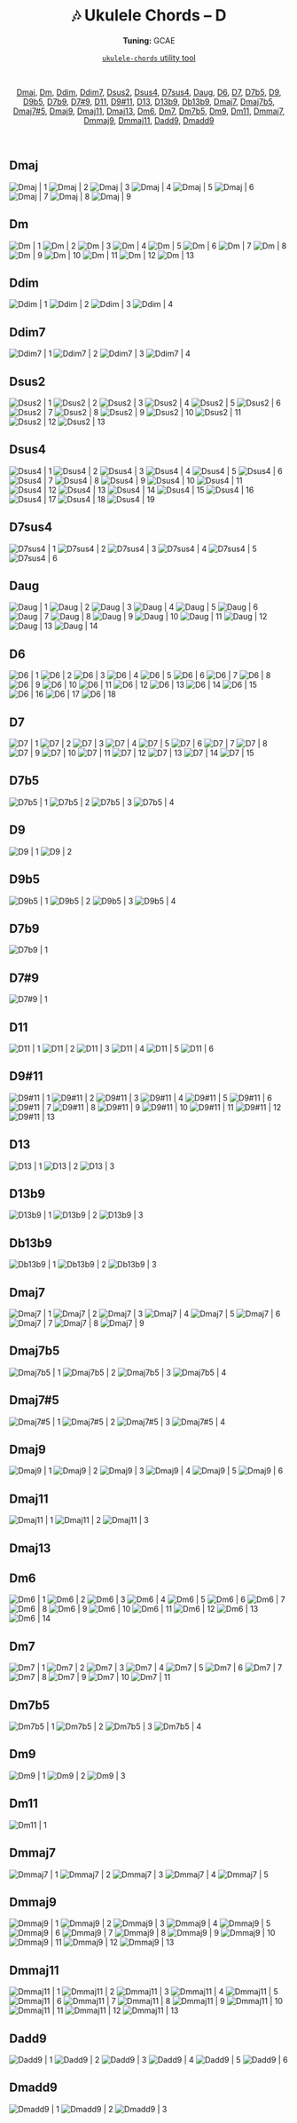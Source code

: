 <div align="center">
	<h1>🎶 Ukulele Chords – D</h1>
	<p>
		<strong>Tuning:</strong> GCAE
	</p>
	<p>
    	<a href="https://github.com/capevace/ukulele-chords"><code>ukulele-chords</code> utility tool</a>
	</p>
	<br>
	<p>
		<a href="#Dmaj">Dmaj</a>, <a href="#Dm">Dm</a>, <a href="#Ddim">Ddim</a>, <a href="#Ddim7">Ddim7</a>, <a href="#Dsus2">Dsus2</a>, <a href="#Dsus4">Dsus4</a>, <a href="#D7sus4">D7sus4</a>, <a href="#Daug">Daug</a>, <a href="#D6">D6</a>, <a href="#D7">D7</a>, <a href="#D7b5">D7b5</a>, <a href="#D9">D9</a>, <a href="#D9b5">D9b5</a>, <a href="#D7b9">D7b9</a>, <a href="#D7#9">D7#9</a>, <a href="#D11">D11</a>, <a href="#D9#11">D9#11</a>, <a href="#D13">D13</a>, <a href="#D13b9">D13b9</a>, <a href="#Db13b9">Db13b9</a>, <a href="#Dmaj7">Dmaj7</a>, <a href="#Dmaj7b5">Dmaj7b5</a>, <a href="#Dmaj7#5">Dmaj7#5</a>, <a href="#Dmaj9">Dmaj9</a>, <a href="#Dmaj11">Dmaj11</a>, <a href="#Dmaj13">Dmaj13</a>, <a href="#Dm6">Dm6</a>, <a href="#Dm7">Dm7</a>, <a href="#Dm7b5">Dm7b5</a>, <a href="#Dm9">Dm9</a>, <a href="#Dm11">Dm11</a>, <a href="#Dmmaj7">Dmmaj7</a>, <a href="#Dmmaj9">Dmmaj9</a>, <a href="#Dmmaj11">Dmmaj11</a>, <a href="#Dadd9">Dadd9</a>, <a href="#Dmadd9">Dmadd9</a>
	</p>
</div>
<br>


## Dmaj

![Dmaj | 1](https://raw.githubusercontent.com/Capevace/ukulele-chords/main/svgs/Dmaj.svg) ![Dmaj | 2](https://raw.githubusercontent.com/Capevace/ukulele-chords/main/svgs/Dmaj-2.svg) ![Dmaj | 3](https://raw.githubusercontent.com/Capevace/ukulele-chords/main/svgs/Dmaj-3.svg) ![Dmaj | 4](https://raw.githubusercontent.com/Capevace/ukulele-chords/main/svgs/Dmaj-4.svg) ![Dmaj | 5](https://raw.githubusercontent.com/Capevace/ukulele-chords/main/svgs/Dmaj-5.svg) ![Dmaj | 6](https://raw.githubusercontent.com/Capevace/ukulele-chords/main/svgs/Dmaj-6.svg) ![Dmaj | 7](https://raw.githubusercontent.com/Capevace/ukulele-chords/main/svgs/Dmaj-7.svg) ![Dmaj | 8](https://raw.githubusercontent.com/Capevace/ukulele-chords/main/svgs/Dmaj-8.svg) ![Dmaj | 9](https://raw.githubusercontent.com/Capevace/ukulele-chords/main/svgs/Dmaj-9.svg) 

## Dm

![Dm | 1](https://raw.githubusercontent.com/Capevace/ukulele-chords/main/svgs/Dm.svg) ![Dm | 2](https://raw.githubusercontent.com/Capevace/ukulele-chords/main/svgs/Dm-2.svg) ![Dm | 3](https://raw.githubusercontent.com/Capevace/ukulele-chords/main/svgs/Dm-3.svg) ![Dm | 4](https://raw.githubusercontent.com/Capevace/ukulele-chords/main/svgs/Dm-4.svg) ![Dm | 5](https://raw.githubusercontent.com/Capevace/ukulele-chords/main/svgs/Dm-5.svg) ![Dm | 6](https://raw.githubusercontent.com/Capevace/ukulele-chords/main/svgs/Dm-6.svg) ![Dm | 7](https://raw.githubusercontent.com/Capevace/ukulele-chords/main/svgs/Dm-7.svg) ![Dm | 8](https://raw.githubusercontent.com/Capevace/ukulele-chords/main/svgs/Dm-8.svg) ![Dm | 9](https://raw.githubusercontent.com/Capevace/ukulele-chords/main/svgs/Dm-9.svg) ![Dm | 10](https://raw.githubusercontent.com/Capevace/ukulele-chords/main/svgs/Dm-10.svg) ![Dm | 11](https://raw.githubusercontent.com/Capevace/ukulele-chords/main/svgs/Dm-11.svg) ![Dm | 12](https://raw.githubusercontent.com/Capevace/ukulele-chords/main/svgs/Dm-12.svg) ![Dm | 13](https://raw.githubusercontent.com/Capevace/ukulele-chords/main/svgs/Dm-13.svg) 

## Ddim

![Ddim | 1](https://raw.githubusercontent.com/Capevace/ukulele-chords/main/svgs/Ddim.svg) ![Ddim | 2](https://raw.githubusercontent.com/Capevace/ukulele-chords/main/svgs/Ddim-2.svg) ![Ddim | 3](https://raw.githubusercontent.com/Capevace/ukulele-chords/main/svgs/Ddim-3.svg) ![Ddim | 4](https://raw.githubusercontent.com/Capevace/ukulele-chords/main/svgs/Ddim-4.svg) 

## Ddim7

![Ddim7 | 1](https://raw.githubusercontent.com/Capevace/ukulele-chords/main/svgs/Ddim7.svg) ![Ddim7 | 2](https://raw.githubusercontent.com/Capevace/ukulele-chords/main/svgs/Ddim7-2.svg) ![Ddim7 | 3](https://raw.githubusercontent.com/Capevace/ukulele-chords/main/svgs/Ddim7-3.svg) ![Ddim7 | 4](https://raw.githubusercontent.com/Capevace/ukulele-chords/main/svgs/Ddim7-4.svg) 

## Dsus2

![Dsus2 | 1](https://raw.githubusercontent.com/Capevace/ukulele-chords/main/svgs/Dsus2.svg) ![Dsus2 | 2](https://raw.githubusercontent.com/Capevace/ukulele-chords/main/svgs/Dsus2-2.svg) ![Dsus2 | 3](https://raw.githubusercontent.com/Capevace/ukulele-chords/main/svgs/Dsus2-3.svg) ![Dsus2 | 4](https://raw.githubusercontent.com/Capevace/ukulele-chords/main/svgs/Dsus2-4.svg) ![Dsus2 | 5](https://raw.githubusercontent.com/Capevace/ukulele-chords/main/svgs/Dsus2-5.svg) ![Dsus2 | 6](https://raw.githubusercontent.com/Capevace/ukulele-chords/main/svgs/Dsus2-6.svg) ![Dsus2 | 7](https://raw.githubusercontent.com/Capevace/ukulele-chords/main/svgs/Dsus2-7.svg) ![Dsus2 | 8](https://raw.githubusercontent.com/Capevace/ukulele-chords/main/svgs/Dsus2-8.svg) ![Dsus2 | 9](https://raw.githubusercontent.com/Capevace/ukulele-chords/main/svgs/Dsus2-9.svg) ![Dsus2 | 10](https://raw.githubusercontent.com/Capevace/ukulele-chords/main/svgs/Dsus2-10.svg) ![Dsus2 | 11](https://raw.githubusercontent.com/Capevace/ukulele-chords/main/svgs/Dsus2-11.svg) ![Dsus2 | 12](https://raw.githubusercontent.com/Capevace/ukulele-chords/main/svgs/Dsus2-12.svg) ![Dsus2 | 13](https://raw.githubusercontent.com/Capevace/ukulele-chords/main/svgs/Dsus2-13.svg) 

## Dsus4

![Dsus4 | 1](https://raw.githubusercontent.com/Capevace/ukulele-chords/main/svgs/Dsus4.svg) ![Dsus4 | 2](https://raw.githubusercontent.com/Capevace/ukulele-chords/main/svgs/Dsus4-2.svg) ![Dsus4 | 3](https://raw.githubusercontent.com/Capevace/ukulele-chords/main/svgs/Dsus4-3.svg) ![Dsus4 | 4](https://raw.githubusercontent.com/Capevace/ukulele-chords/main/svgs/Dsus4-4.svg) ![Dsus4 | 5](https://raw.githubusercontent.com/Capevace/ukulele-chords/main/svgs/Dsus4-5.svg) ![Dsus4 | 6](https://raw.githubusercontent.com/Capevace/ukulele-chords/main/svgs/Dsus4-6.svg) ![Dsus4 | 7](https://raw.githubusercontent.com/Capevace/ukulele-chords/main/svgs/Dsus4-7.svg) ![Dsus4 | 8](https://raw.githubusercontent.com/Capevace/ukulele-chords/main/svgs/Dsus4-8.svg) ![Dsus4 | 9](https://raw.githubusercontent.com/Capevace/ukulele-chords/main/svgs/Dsus4-9.svg) ![Dsus4 | 10](https://raw.githubusercontent.com/Capevace/ukulele-chords/main/svgs/Dsus4-10.svg) ![Dsus4 | 11](https://raw.githubusercontent.com/Capevace/ukulele-chords/main/svgs/Dsus4-11.svg) ![Dsus4 | 12](https://raw.githubusercontent.com/Capevace/ukulele-chords/main/svgs/Dsus4-12.svg) ![Dsus4 | 13](https://raw.githubusercontent.com/Capevace/ukulele-chords/main/svgs/Dsus4-13.svg) ![Dsus4 | 14](https://raw.githubusercontent.com/Capevace/ukulele-chords/main/svgs/Dsus4-14.svg) ![Dsus4 | 15](https://raw.githubusercontent.com/Capevace/ukulele-chords/main/svgs/Dsus4-15.svg) ![Dsus4 | 16](https://raw.githubusercontent.com/Capevace/ukulele-chords/main/svgs/Dsus4-16.svg) ![Dsus4 | 17](https://raw.githubusercontent.com/Capevace/ukulele-chords/main/svgs/Dsus4-17.svg) ![Dsus4 | 18](https://raw.githubusercontent.com/Capevace/ukulele-chords/main/svgs/Dsus4-18.svg) ![Dsus4 | 19](https://raw.githubusercontent.com/Capevace/ukulele-chords/main/svgs/Dsus4-19.svg) 

## D7sus4

![D7sus4 | 1](https://raw.githubusercontent.com/Capevace/ukulele-chords/main/svgs/D7sus4.svg) ![D7sus4 | 2](https://raw.githubusercontent.com/Capevace/ukulele-chords/main/svgs/D7sus4-2.svg) ![D7sus4 | 3](https://raw.githubusercontent.com/Capevace/ukulele-chords/main/svgs/D7sus4-3.svg) ![D7sus4 | 4](https://raw.githubusercontent.com/Capevace/ukulele-chords/main/svgs/D7sus4-4.svg) ![D7sus4 | 5](https://raw.githubusercontent.com/Capevace/ukulele-chords/main/svgs/D7sus4-5.svg) ![D7sus4 | 6](https://raw.githubusercontent.com/Capevace/ukulele-chords/main/svgs/D7sus4-6.svg) 

## Daug

![Daug | 1](https://raw.githubusercontent.com/Capevace/ukulele-chords/main/svgs/Daug.svg) ![Daug | 2](https://raw.githubusercontent.com/Capevace/ukulele-chords/main/svgs/Daug-2.svg) ![Daug | 3](https://raw.githubusercontent.com/Capevace/ukulele-chords/main/svgs/Daug-3.svg) ![Daug | 4](https://raw.githubusercontent.com/Capevace/ukulele-chords/main/svgs/Daug-4.svg) ![Daug | 5](https://raw.githubusercontent.com/Capevace/ukulele-chords/main/svgs/Daug-5.svg) ![Daug | 6](https://raw.githubusercontent.com/Capevace/ukulele-chords/main/svgs/Daug-6.svg) ![Daug | 7](https://raw.githubusercontent.com/Capevace/ukulele-chords/main/svgs/Daug-7.svg) ![Daug | 8](https://raw.githubusercontent.com/Capevace/ukulele-chords/main/svgs/Daug-8.svg) ![Daug | 9](https://raw.githubusercontent.com/Capevace/ukulele-chords/main/svgs/Daug-9.svg) ![Daug | 10](https://raw.githubusercontent.com/Capevace/ukulele-chords/main/svgs/Daug-10.svg) ![Daug | 11](https://raw.githubusercontent.com/Capevace/ukulele-chords/main/svgs/Daug-11.svg) ![Daug | 12](https://raw.githubusercontent.com/Capevace/ukulele-chords/main/svgs/Daug-12.svg) ![Daug | 13](https://raw.githubusercontent.com/Capevace/ukulele-chords/main/svgs/Daug-13.svg) ![Daug | 14](https://raw.githubusercontent.com/Capevace/ukulele-chords/main/svgs/Daug-14.svg) 

## D6

![D6 | 1](https://raw.githubusercontent.com/Capevace/ukulele-chords/main/svgs/D6.svg) ![D6 | 2](https://raw.githubusercontent.com/Capevace/ukulele-chords/main/svgs/D6-2.svg) ![D6 | 3](https://raw.githubusercontent.com/Capevace/ukulele-chords/main/svgs/D6-3.svg) ![D6 | 4](https://raw.githubusercontent.com/Capevace/ukulele-chords/main/svgs/D6-4.svg) ![D6 | 5](https://raw.githubusercontent.com/Capevace/ukulele-chords/main/svgs/D6-5.svg) ![D6 | 6](https://raw.githubusercontent.com/Capevace/ukulele-chords/main/svgs/D6-6.svg) ![D6 | 7](https://raw.githubusercontent.com/Capevace/ukulele-chords/main/svgs/D6-7.svg) ![D6 | 8](https://raw.githubusercontent.com/Capevace/ukulele-chords/main/svgs/D6-8.svg) ![D6 | 9](https://raw.githubusercontent.com/Capevace/ukulele-chords/main/svgs/D6-9.svg) ![D6 | 10](https://raw.githubusercontent.com/Capevace/ukulele-chords/main/svgs/D6-10.svg) ![D6 | 11](https://raw.githubusercontent.com/Capevace/ukulele-chords/main/svgs/D6-11.svg) ![D6 | 12](https://raw.githubusercontent.com/Capevace/ukulele-chords/main/svgs/D6-12.svg) ![D6 | 13](https://raw.githubusercontent.com/Capevace/ukulele-chords/main/svgs/D6-13.svg) ![D6 | 14](https://raw.githubusercontent.com/Capevace/ukulele-chords/main/svgs/D6-14.svg) ![D6 | 15](https://raw.githubusercontent.com/Capevace/ukulele-chords/main/svgs/D6-15.svg) ![D6 | 16](https://raw.githubusercontent.com/Capevace/ukulele-chords/main/svgs/D6-16.svg) ![D6 | 17](https://raw.githubusercontent.com/Capevace/ukulele-chords/main/svgs/D6-17.svg) ![D6 | 18](https://raw.githubusercontent.com/Capevace/ukulele-chords/main/svgs/D6-18.svg) 

## D7

![D7 | 1](https://raw.githubusercontent.com/Capevace/ukulele-chords/main/svgs/D7.svg) ![D7 | 2](https://raw.githubusercontent.com/Capevace/ukulele-chords/main/svgs/D7-2.svg) ![D7 | 3](https://raw.githubusercontent.com/Capevace/ukulele-chords/main/svgs/D7-3.svg) ![D7 | 4](https://raw.githubusercontent.com/Capevace/ukulele-chords/main/svgs/D7-4.svg) ![D7 | 5](https://raw.githubusercontent.com/Capevace/ukulele-chords/main/svgs/D7-5.svg) ![D7 | 6](https://raw.githubusercontent.com/Capevace/ukulele-chords/main/svgs/D7-6.svg) ![D7 | 7](https://raw.githubusercontent.com/Capevace/ukulele-chords/main/svgs/D7-7.svg) ![D7 | 8](https://raw.githubusercontent.com/Capevace/ukulele-chords/main/svgs/D7-8.svg) ![D7 | 9](https://raw.githubusercontent.com/Capevace/ukulele-chords/main/svgs/D7-9.svg) ![D7 | 10](https://raw.githubusercontent.com/Capevace/ukulele-chords/main/svgs/D7-10.svg) ![D7 | 11](https://raw.githubusercontent.com/Capevace/ukulele-chords/main/svgs/D7-11.svg) ![D7 | 12](https://raw.githubusercontent.com/Capevace/ukulele-chords/main/svgs/D7-12.svg) ![D7 | 13](https://raw.githubusercontent.com/Capevace/ukulele-chords/main/svgs/D7-13.svg) ![D7 | 14](https://raw.githubusercontent.com/Capevace/ukulele-chords/main/svgs/D7-14.svg) ![D7 | 15](https://raw.githubusercontent.com/Capevace/ukulele-chords/main/svgs/D7-15.svg) 

## D7b5

![D7b5 | 1](https://raw.githubusercontent.com/Capevace/ukulele-chords/main/svgs/D7b5.svg) ![D7b5 | 2](https://raw.githubusercontent.com/Capevace/ukulele-chords/main/svgs/D7b5-2.svg) ![D7b5 | 3](https://raw.githubusercontent.com/Capevace/ukulele-chords/main/svgs/D7b5-3.svg) ![D7b5 | 4](https://raw.githubusercontent.com/Capevace/ukulele-chords/main/svgs/D7b5-4.svg) 

## D9

![D9 | 1](https://raw.githubusercontent.com/Capevace/ukulele-chords/main/svgs/D9.svg) ![D9 | 2](https://raw.githubusercontent.com/Capevace/ukulele-chords/main/svgs/D9-2.svg) 

## D9b5

![D9b5 | 1](https://raw.githubusercontent.com/Capevace/ukulele-chords/main/svgs/D9b5.svg) ![D9b5 | 2](https://raw.githubusercontent.com/Capevace/ukulele-chords/main/svgs/D9b5-2.svg) ![D9b5 | 3](https://raw.githubusercontent.com/Capevace/ukulele-chords/main/svgs/D9b5-3.svg) ![D9b5 | 4](https://raw.githubusercontent.com/Capevace/ukulele-chords/main/svgs/D9b5-4.svg) 

## D7b9

![D7b9 | 1](https://raw.githubusercontent.com/Capevace/ukulele-chords/main/svgs/D7b9.svg) 

## D7#9

![D7#9 | 1](https://raw.githubusercontent.com/Capevace/ukulele-chords/main/svgs/D7%239.svg) 

## D11

![D11 | 1](https://raw.githubusercontent.com/Capevace/ukulele-chords/main/svgs/D11.svg) ![D11 | 2](https://raw.githubusercontent.com/Capevace/ukulele-chords/main/svgs/D11-2.svg) ![D11 | 3](https://raw.githubusercontent.com/Capevace/ukulele-chords/main/svgs/D11-3.svg) ![D11 | 4](https://raw.githubusercontent.com/Capevace/ukulele-chords/main/svgs/D11-4.svg) ![D11 | 5](https://raw.githubusercontent.com/Capevace/ukulele-chords/main/svgs/D11-5.svg) ![D11 | 6](https://raw.githubusercontent.com/Capevace/ukulele-chords/main/svgs/D11-6.svg) 

## D9#11

![D9#11 | 1](https://raw.githubusercontent.com/Capevace/ukulele-chords/main/svgs/D9%2311.svg) ![D9#11 | 2](https://raw.githubusercontent.com/Capevace/ukulele-chords/main/svgs/D9%2311-2.svg) ![D9#11 | 3](https://raw.githubusercontent.com/Capevace/ukulele-chords/main/svgs/D9%2311-3.svg) ![D9#11 | 4](https://raw.githubusercontent.com/Capevace/ukulele-chords/main/svgs/D9%2311-4.svg) ![D9#11 | 5](https://raw.githubusercontent.com/Capevace/ukulele-chords/main/svgs/D9%2311-5.svg) ![D9#11 | 6](https://raw.githubusercontent.com/Capevace/ukulele-chords/main/svgs/D9%2311-6.svg) ![D9#11 | 7](https://raw.githubusercontent.com/Capevace/ukulele-chords/main/svgs/D9%2311-7.svg) ![D9#11 | 8](https://raw.githubusercontent.com/Capevace/ukulele-chords/main/svgs/D9%2311-8.svg) ![D9#11 | 9](https://raw.githubusercontent.com/Capevace/ukulele-chords/main/svgs/D9%2311-9.svg) ![D9#11 | 10](https://raw.githubusercontent.com/Capevace/ukulele-chords/main/svgs/D9%2311-10.svg) ![D9#11 | 11](https://raw.githubusercontent.com/Capevace/ukulele-chords/main/svgs/D9%2311-11.svg) ![D9#11 | 12](https://raw.githubusercontent.com/Capevace/ukulele-chords/main/svgs/D9%2311-12.svg) ![D9#11 | 13](https://raw.githubusercontent.com/Capevace/ukulele-chords/main/svgs/D9%2311-13.svg) 

## D13

![D13 | 1](https://raw.githubusercontent.com/Capevace/ukulele-chords/main/svgs/D13.svg) ![D13 | 2](https://raw.githubusercontent.com/Capevace/ukulele-chords/main/svgs/D13-2.svg) ![D13 | 3](https://raw.githubusercontent.com/Capevace/ukulele-chords/main/svgs/D13-3.svg) 

## D13b9

![D13b9 | 1](https://raw.githubusercontent.com/Capevace/ukulele-chords/main/svgs/D13b9.svg) ![D13b9 | 2](https://raw.githubusercontent.com/Capevace/ukulele-chords/main/svgs/D13b9-2.svg) ![D13b9 | 3](https://raw.githubusercontent.com/Capevace/ukulele-chords/main/svgs/D13b9-3.svg) 

## Db13b9

![Db13b9 | 1](https://raw.githubusercontent.com/Capevace/ukulele-chords/main/svgs/Db13b9.svg) ![Db13b9 | 2](https://raw.githubusercontent.com/Capevace/ukulele-chords/main/svgs/Db13b9-2.svg) ![Db13b9 | 3](https://raw.githubusercontent.com/Capevace/ukulele-chords/main/svgs/Db13b9-3.svg) 

## Dmaj7

![Dmaj7 | 1](https://raw.githubusercontent.com/Capevace/ukulele-chords/main/svgs/Dmaj7.svg) ![Dmaj7 | 2](https://raw.githubusercontent.com/Capevace/ukulele-chords/main/svgs/Dmaj7-2.svg) ![Dmaj7 | 3](https://raw.githubusercontent.com/Capevace/ukulele-chords/main/svgs/Dmaj7-3.svg) ![Dmaj7 | 4](https://raw.githubusercontent.com/Capevace/ukulele-chords/main/svgs/Dmaj7-4.svg) ![Dmaj7 | 5](https://raw.githubusercontent.com/Capevace/ukulele-chords/main/svgs/Dmaj7-5.svg) ![Dmaj7 | 6](https://raw.githubusercontent.com/Capevace/ukulele-chords/main/svgs/Dmaj7-6.svg) ![Dmaj7 | 7](https://raw.githubusercontent.com/Capevace/ukulele-chords/main/svgs/Dmaj7-7.svg) ![Dmaj7 | 8](https://raw.githubusercontent.com/Capevace/ukulele-chords/main/svgs/Dmaj7-8.svg) ![Dmaj7 | 9](https://raw.githubusercontent.com/Capevace/ukulele-chords/main/svgs/Dmaj7-9.svg) 

## Dmaj7b5

![Dmaj7b5 | 1](https://raw.githubusercontent.com/Capevace/ukulele-chords/main/svgs/Dmaj7b5.svg) ![Dmaj7b5 | 2](https://raw.githubusercontent.com/Capevace/ukulele-chords/main/svgs/Dmaj7b5-2.svg) ![Dmaj7b5 | 3](https://raw.githubusercontent.com/Capevace/ukulele-chords/main/svgs/Dmaj7b5-3.svg) ![Dmaj7b5 | 4](https://raw.githubusercontent.com/Capevace/ukulele-chords/main/svgs/Dmaj7b5-4.svg) 

## Dmaj7#5

![Dmaj7#5 | 1](https://raw.githubusercontent.com/Capevace/ukulele-chords/main/svgs/Dmaj7%235.svg) ![Dmaj7#5 | 2](https://raw.githubusercontent.com/Capevace/ukulele-chords/main/svgs/Dmaj7%235-2.svg) ![Dmaj7#5 | 3](https://raw.githubusercontent.com/Capevace/ukulele-chords/main/svgs/Dmaj7%235-3.svg) ![Dmaj7#5 | 4](https://raw.githubusercontent.com/Capevace/ukulele-chords/main/svgs/Dmaj7%235-4.svg) 

## Dmaj9

![Dmaj9 | 1](https://raw.githubusercontent.com/Capevace/ukulele-chords/main/svgs/Dmaj9.svg) ![Dmaj9 | 2](https://raw.githubusercontent.com/Capevace/ukulele-chords/main/svgs/Dmaj9-2.svg) ![Dmaj9 | 3](https://raw.githubusercontent.com/Capevace/ukulele-chords/main/svgs/Dmaj9-3.svg) ![Dmaj9 | 4](https://raw.githubusercontent.com/Capevace/ukulele-chords/main/svgs/Dmaj9-4.svg) ![Dmaj9 | 5](https://raw.githubusercontent.com/Capevace/ukulele-chords/main/svgs/Dmaj9-5.svg) ![Dmaj9 | 6](https://raw.githubusercontent.com/Capevace/ukulele-chords/main/svgs/Dmaj9-6.svg) 

## Dmaj11

![Dmaj11 | 1](https://raw.githubusercontent.com/Capevace/ukulele-chords/main/svgs/Dmaj11.svg) ![Dmaj11 | 2](https://raw.githubusercontent.com/Capevace/ukulele-chords/main/svgs/Dmaj11-2.svg) ![Dmaj11 | 3](https://raw.githubusercontent.com/Capevace/ukulele-chords/main/svgs/Dmaj11-3.svg) 

## Dmaj13



## Dm6

![Dm6 | 1](https://raw.githubusercontent.com/Capevace/ukulele-chords/main/svgs/Dm6.svg) ![Dm6 | 2](https://raw.githubusercontent.com/Capevace/ukulele-chords/main/svgs/Dm6-2.svg) ![Dm6 | 3](https://raw.githubusercontent.com/Capevace/ukulele-chords/main/svgs/Dm6-3.svg) ![Dm6 | 4](https://raw.githubusercontent.com/Capevace/ukulele-chords/main/svgs/Dm6-4.svg) ![Dm6 | 5](https://raw.githubusercontent.com/Capevace/ukulele-chords/main/svgs/Dm6-5.svg) ![Dm6 | 6](https://raw.githubusercontent.com/Capevace/ukulele-chords/main/svgs/Dm6-6.svg) ![Dm6 | 7](https://raw.githubusercontent.com/Capevace/ukulele-chords/main/svgs/Dm6-7.svg) ![Dm6 | 8](https://raw.githubusercontent.com/Capevace/ukulele-chords/main/svgs/Dm6-8.svg) ![Dm6 | 9](https://raw.githubusercontent.com/Capevace/ukulele-chords/main/svgs/Dm6-9.svg) ![Dm6 | 10](https://raw.githubusercontent.com/Capevace/ukulele-chords/main/svgs/Dm6-10.svg) ![Dm6 | 11](https://raw.githubusercontent.com/Capevace/ukulele-chords/main/svgs/Dm6-11.svg) ![Dm6 | 12](https://raw.githubusercontent.com/Capevace/ukulele-chords/main/svgs/Dm6-12.svg) ![Dm6 | 13](https://raw.githubusercontent.com/Capevace/ukulele-chords/main/svgs/Dm6-13.svg) ![Dm6 | 14](https://raw.githubusercontent.com/Capevace/ukulele-chords/main/svgs/Dm6-14.svg) 

## Dm7

![Dm7 | 1](https://raw.githubusercontent.com/Capevace/ukulele-chords/main/svgs/Dm7.svg) ![Dm7 | 2](https://raw.githubusercontent.com/Capevace/ukulele-chords/main/svgs/Dm7-2.svg) ![Dm7 | 3](https://raw.githubusercontent.com/Capevace/ukulele-chords/main/svgs/Dm7-3.svg) ![Dm7 | 4](https://raw.githubusercontent.com/Capevace/ukulele-chords/main/svgs/Dm7-4.svg) ![Dm7 | 5](https://raw.githubusercontent.com/Capevace/ukulele-chords/main/svgs/Dm7-5.svg) ![Dm7 | 6](https://raw.githubusercontent.com/Capevace/ukulele-chords/main/svgs/Dm7-6.svg) ![Dm7 | 7](https://raw.githubusercontent.com/Capevace/ukulele-chords/main/svgs/Dm7-7.svg) ![Dm7 | 8](https://raw.githubusercontent.com/Capevace/ukulele-chords/main/svgs/Dm7-8.svg) ![Dm7 | 9](https://raw.githubusercontent.com/Capevace/ukulele-chords/main/svgs/Dm7-9.svg) ![Dm7 | 10](https://raw.githubusercontent.com/Capevace/ukulele-chords/main/svgs/Dm7-10.svg) ![Dm7 | 11](https://raw.githubusercontent.com/Capevace/ukulele-chords/main/svgs/Dm7-11.svg) 

## Dm7b5

![Dm7b5 | 1](https://raw.githubusercontent.com/Capevace/ukulele-chords/main/svgs/Dm7b5.svg) ![Dm7b5 | 2](https://raw.githubusercontent.com/Capevace/ukulele-chords/main/svgs/Dm7b5-2.svg) ![Dm7b5 | 3](https://raw.githubusercontent.com/Capevace/ukulele-chords/main/svgs/Dm7b5-3.svg) ![Dm7b5 | 4](https://raw.githubusercontent.com/Capevace/ukulele-chords/main/svgs/Dm7b5-4.svg) 

## Dm9

![Dm9 | 1](https://raw.githubusercontent.com/Capevace/ukulele-chords/main/svgs/Dm9.svg) ![Dm9 | 2](https://raw.githubusercontent.com/Capevace/ukulele-chords/main/svgs/Dm9-2.svg) ![Dm9 | 3](https://raw.githubusercontent.com/Capevace/ukulele-chords/main/svgs/Dm9-3.svg) 

## Dm11

![Dm11 | 1](https://raw.githubusercontent.com/Capevace/ukulele-chords/main/svgs/Dm11.svg) 

## Dmmaj7

![Dmmaj7 | 1](https://raw.githubusercontent.com/Capevace/ukulele-chords/main/svgs/Dmmaj7.svg) ![Dmmaj7 | 2](https://raw.githubusercontent.com/Capevace/ukulele-chords/main/svgs/Dmmaj7-2.svg) ![Dmmaj7 | 3](https://raw.githubusercontent.com/Capevace/ukulele-chords/main/svgs/Dmmaj7-3.svg) ![Dmmaj7 | 4](https://raw.githubusercontent.com/Capevace/ukulele-chords/main/svgs/Dmmaj7-4.svg) ![Dmmaj7 | 5](https://raw.githubusercontent.com/Capevace/ukulele-chords/main/svgs/Dmmaj7-5.svg) 

## Dmmaj9

![Dmmaj9 | 1](https://raw.githubusercontent.com/Capevace/ukulele-chords/main/svgs/Dmmaj9.svg) ![Dmmaj9 | 2](https://raw.githubusercontent.com/Capevace/ukulele-chords/main/svgs/Dmmaj9-2.svg) ![Dmmaj9 | 3](https://raw.githubusercontent.com/Capevace/ukulele-chords/main/svgs/Dmmaj9-3.svg) ![Dmmaj9 | 4](https://raw.githubusercontent.com/Capevace/ukulele-chords/main/svgs/Dmmaj9-4.svg) ![Dmmaj9 | 5](https://raw.githubusercontent.com/Capevace/ukulele-chords/main/svgs/Dmmaj9-5.svg) ![Dmmaj9 | 6](https://raw.githubusercontent.com/Capevace/ukulele-chords/main/svgs/Dmmaj9-6.svg) ![Dmmaj9 | 7](https://raw.githubusercontent.com/Capevace/ukulele-chords/main/svgs/Dmmaj9-7.svg) ![Dmmaj9 | 8](https://raw.githubusercontent.com/Capevace/ukulele-chords/main/svgs/Dmmaj9-8.svg) ![Dmmaj9 | 9](https://raw.githubusercontent.com/Capevace/ukulele-chords/main/svgs/Dmmaj9-9.svg) ![Dmmaj9 | 10](https://raw.githubusercontent.com/Capevace/ukulele-chords/main/svgs/Dmmaj9-10.svg) ![Dmmaj9 | 11](https://raw.githubusercontent.com/Capevace/ukulele-chords/main/svgs/Dmmaj9-11.svg) ![Dmmaj9 | 12](https://raw.githubusercontent.com/Capevace/ukulele-chords/main/svgs/Dmmaj9-12.svg) ![Dmmaj9 | 13](https://raw.githubusercontent.com/Capevace/ukulele-chords/main/svgs/Dmmaj9-13.svg) 

## Dmmaj11

![Dmmaj11 | 1](https://raw.githubusercontent.com/Capevace/ukulele-chords/main/svgs/Dmmaj11.svg) ![Dmmaj11 | 2](https://raw.githubusercontent.com/Capevace/ukulele-chords/main/svgs/Dmmaj11-2.svg) ![Dmmaj11 | 3](https://raw.githubusercontent.com/Capevace/ukulele-chords/main/svgs/Dmmaj11-3.svg) ![Dmmaj11 | 4](https://raw.githubusercontent.com/Capevace/ukulele-chords/main/svgs/Dmmaj11-4.svg) ![Dmmaj11 | 5](https://raw.githubusercontent.com/Capevace/ukulele-chords/main/svgs/Dmmaj11-5.svg) ![Dmmaj11 | 6](https://raw.githubusercontent.com/Capevace/ukulele-chords/main/svgs/Dmmaj11-6.svg) ![Dmmaj11 | 7](https://raw.githubusercontent.com/Capevace/ukulele-chords/main/svgs/Dmmaj11-7.svg) ![Dmmaj11 | 8](https://raw.githubusercontent.com/Capevace/ukulele-chords/main/svgs/Dmmaj11-8.svg) ![Dmmaj11 | 9](https://raw.githubusercontent.com/Capevace/ukulele-chords/main/svgs/Dmmaj11-9.svg) ![Dmmaj11 | 10](https://raw.githubusercontent.com/Capevace/ukulele-chords/main/svgs/Dmmaj11-10.svg) ![Dmmaj11 | 11](https://raw.githubusercontent.com/Capevace/ukulele-chords/main/svgs/Dmmaj11-11.svg) ![Dmmaj11 | 12](https://raw.githubusercontent.com/Capevace/ukulele-chords/main/svgs/Dmmaj11-12.svg) ![Dmmaj11 | 13](https://raw.githubusercontent.com/Capevace/ukulele-chords/main/svgs/Dmmaj11-13.svg) 

## Dadd9

![Dadd9 | 1](https://raw.githubusercontent.com/Capevace/ukulele-chords/main/svgs/Dadd9.svg) ![Dadd9 | 2](https://raw.githubusercontent.com/Capevace/ukulele-chords/main/svgs/Dadd9-2.svg) ![Dadd9 | 3](https://raw.githubusercontent.com/Capevace/ukulele-chords/main/svgs/Dadd9-3.svg) ![Dadd9 | 4](https://raw.githubusercontent.com/Capevace/ukulele-chords/main/svgs/Dadd9-4.svg) ![Dadd9 | 5](https://raw.githubusercontent.com/Capevace/ukulele-chords/main/svgs/Dadd9-5.svg) ![Dadd9 | 6](https://raw.githubusercontent.com/Capevace/ukulele-chords/main/svgs/Dadd9-6.svg) 

## Dmadd9

![Dmadd9 | 1](https://raw.githubusercontent.com/Capevace/ukulele-chords/main/svgs/Dmadd9.svg) ![Dmadd9 | 2](https://raw.githubusercontent.com/Capevace/ukulele-chords/main/svgs/Dmadd9-2.svg) ![Dmadd9 | 3](https://raw.githubusercontent.com/Capevace/ukulele-chords/main/svgs/Dmadd9-3.svg) 

